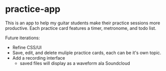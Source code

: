 # practice-app

This is an app to help my guitar students make their practice sessions more productive. 
Each practice card features a timer, metronome, and todo list.

Future iterations:
- Refine CSS/UI
- Save, edit, and delete muliple practice cards, each can be it's own topic.
- Add a recording interface
  - saved files will display as a waveform ala Soundcloud
